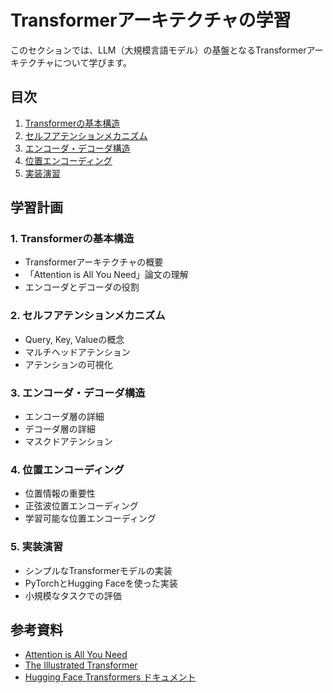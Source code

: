 # Transformerアーキテクチャの学習

このセクションでは、LLM（大規模言語モデル）の基盤となるTransformerアーキテクチャについて学びます。

## 目次

1. [Transformerの基本構造](#transformerの基本構造)
2. [セルフアテンションメカニズム](#セルフアテンションメカニズム)
3. [エンコーダ・デコーダ構造](#エンコーダデコーダ構造)
4. [位置エンコーディング](#位置エンコーディング)
5. [実装演習](#実装演習)

## 学習計画

### 1. Transformerの基本構造
- Transformerアーキテクチャの概要
- 「Attention is All You Need」論文の理解
- エンコーダとデコーダの役割

### 2. セルフアテンションメカニズム
- Query, Key, Valueの概念
- マルチヘッドアテンション
- アテンションの可視化

### 3. エンコーダ・デコーダ構造
- エンコーダ層の詳細
- デコーダ層の詳細
- マスクドアテンション

### 4. 位置エンコーディング
- 位置情報の重要性
- 正弦波位置エンコーディング
- 学習可能な位置エンコーディング

### 5. 実装演習
- シンプルなTransformerモデルの実装
- PyTorchとHugging Faceを使った実装
- 小規模なタスクでの評価

## 参考資料
- [Attention is All You Need](https://arxiv.org/abs/1706.03762)
- [The Illustrated Transformer](http://jalammar.github.io/illustrated-transformer/)
- [Hugging Face Transformers ドキュメント](https://huggingface.co/docs/transformers/) 